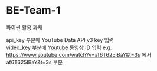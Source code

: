 # BE-Team-1                   
파이썬 활용 과제              
                  
api_key 부분에 YouTube Data API v3 key 입력     
video_key 부분에 Youtube 동영상 ID 입력 e.g. https://www.youtube.com/watch?v=af6T625IBaY&t=3s 에서 af6T625IBaY&t=3s 부분